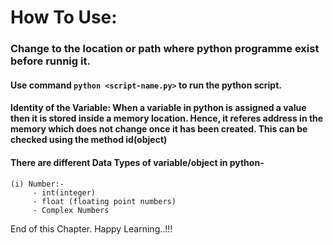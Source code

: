 # How To Use:

### Change to the location or path where python programme exist before runnig it. 

#### Use command `python <script-name.py>` to run the python script. 

#### Identity of the Variable: When a variable in python is assigned a value then it is stored inside a memory location. Hence, it referes address in the memory which does not change once it has been created. This can be checked using the method id(object)



#### There are different Data Types of variable/object in python-
```
(i) Number:-
     - int(integer)
     - float (floating point numbers)
     - Complex Numbers

```
End of this Chapter. Happy Learning..!!!
